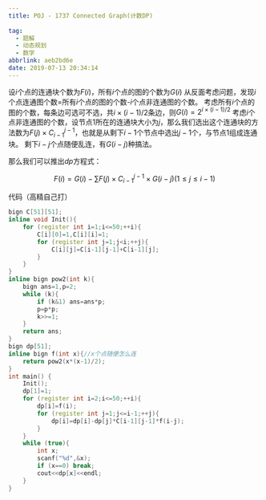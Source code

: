 ```yaml
---
title: POJ - 1737 Connected Graph(计数DP)
  
tag:
  - 题解
  - 动态规划
  - 数学
abbrlink: aeb2bd6e
date: 2019-07-13 20:34:14
---
```

设$i$个点的连通块个数为$F(i)$，所有$i$个点的图的个数为$G(i)$
从反面考虑问题，发现$i$个点连通图个数=所有$i$个点的图的个数-$i$个点非连通图的个数。
考虑所有$i$个点的图的个数，每条边可选可不选，共$i \times (i-1)/2$条边，则$G(i)=2^{i \times (i-1)/2}$
考虑$i$个点非连通图的个数，设节点$1$所在的连通块大小为$j$，那么我们选出这个连通块的方法数为$F(j) \times C^{j-1}_{i-1}$，也就是从剩下$i-1$个节点中选出$j-1$个，与节点$1$组成连通块。
剩下$i-j$个点随便乱连，有$G(i-j)$种搞法。

那么我们可以推出$dp$方程式：

$$F(i)=G(i)-\sum F(j) \times C^{j-1}_{i-1} \times G(i-j) (1 \le j \le i-1)$$

代码（高精自己打）

```cpp
bign C[51][51];
inline void Init(){
    for (register int i=1;i<=50;++i){
        C[i][0]=1,C[i][i]=1;
        for (register int j=1;j<i;++j){
            C[i][j]=C[i-1][j-1]+C[i-1][j];
        }
    }
}
inline bign pow2(int k){
    bign ans=1,p=2;
    while (k){
        if (k&1) ans=ans*p;
        p=p*p;
        k>>=1;
    }
    return ans;
}
bign dp[51];
inline bign f(int x){//x个点随便怎么连
    return pow2(x*(x-1)/2);
}
int main() {
    Init();
    dp[1]=1;
    for (register int i=2;i<=50;++i){
        dp[i]=f(i);
        for (register int j=1;j<=i-1;++j){
            dp[i]=dp[i]-dp[j]*C[i-1][j-1]*f(i-j);
        }
    }
    while (true){
        int x;
        scanf("%d",&x);
        if (x==0) break;
        cout<<dp[x]<<endl;
    }
}
```